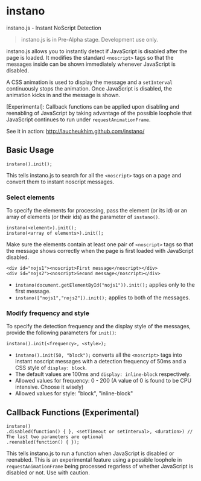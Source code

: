 instano
=======

instano.js - Instant NoScript Detection

> instano.js is in Pre-Alpha stage. Development use only.

instano.js allows you to instantly detect if JavaScript is disabled after the page is loaded. It modifies the standard `<noscript>` tags so that the messages inside can be shown immediately whenever JavaScript is disabled.

A CSS animation is used to display the message and a `setInterval` continuously stops the animation. Once JavaScript is disabled, the animation kicks in and the message is shown.

[Experimental]: Callback functions can be applied upon disabling and reenabling of JavaScript by taking advantage of the possible loophole that JavaScript continues to run under `requestAnimationFrame`.

See it in action: http://laucheukhim.github.com/instano/

## Basic Usage

    instano().init();
    
This tells instano.js to search for all the `<noscript>` tags on a page and convert them to instant noscript messages.

### Select elements

To specify the elements for processing, pass the element (or its id) or an array of elements (or their ids) as the parameter of `instano()`. 
    
    instano(<element>).init();
    instano(<array of elements>).init();

Make sure the elements contain at least one pair of `<noscript>` tags so that the message shows correctly when the page is first loaded with JavaScript disabled.

    <div id="nojs1"><noscript>First message</noscript></div>
    <div id="nojs2"><noscript>Second message</noscript></div>

- `instano(document.getElementById("nojs1")).init();` applies only to the first message.
- `instano(["nojs1","nojs2"]).init();` applies to both of the messages.

### Modify frequency and style

To specify the detection frequency and the display style of the messages, provide the following parameters for `init()`:

    instano().init(<frequency>, <style>);

- `instano().init(50, "block");` converts all the `<noscript>` tags into instant noscript messages with a detection frequency of 50ms and a CSS style of `display: block`.
- The default values are 100ms and `display: inline-block` respectively.
- Allowed values for frequency: 0 - 200 (A value of 0 is found to be CPU intensive. Choose it wisely)
- Allowed values for style: "block", "inline-block"

## Callback Functions (Experimental)

    instano()
    .disabled(function() { }, <setTimeout or setInterval>, <duration>) // The last two parameters are optional
    .reenabled(function() { });

This tells instano.js to run a function when JavaScript is disabled or reenabled. This is an experimental feature using a possible loophole in `requestAnimationFrame` being processed regarless of whether JavaScript is disabled or not. Use with caution.
